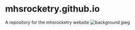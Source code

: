 # mhsrocketry.github.io
A repository for the mhsrocketry website
![background jpeg](https://user-images.githubusercontent.com/102404584/221793505-3a15b944-d029-4d06-ad23-39ac4bf0d86d.jpg)
